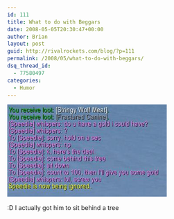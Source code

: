 ```yaml
---
id: 111
title: What to do with Beggars
date: 2008-05-05T20:30:47+00:00
author: Brian
layout: post
guid: http://rivalrockets.com/blog/?p=111
permalink: /2008/05/what-to-do-with-beggars/
dsq_thread_id:
  - 77580497
categories:
  - Humor
---
```

<img class="alignnone size-medium wp-image-112" src="/content/2008/05/beggers.jpg" alt="" width="368" height="213" />

 :D I actually got him to sit behind a tree